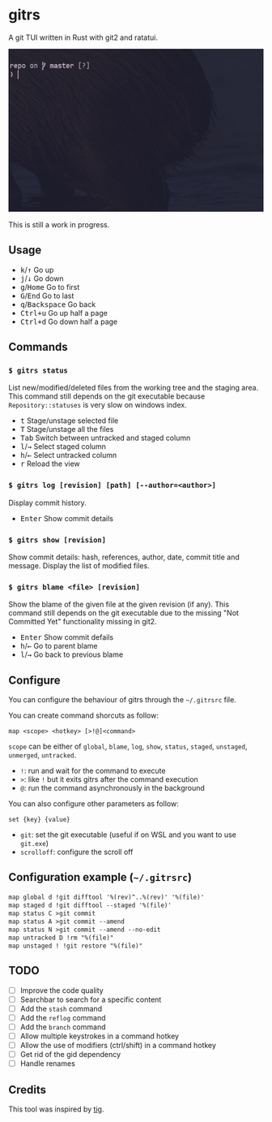 # gitrs

A git TUI written in Rust with git2 and ratatui.

![demo](https://github.com/qleveque/gitrs/blob/main/resources/demo.gif?raw=true)

This is still a work in progress.

## Usage

+ <kbd>k</kbd>/<kbd>↑</kbd> Go up
+ <kbd>j</kbd>/<kbd>↓</kbd> Go down
+ <kbd>g</kbd>/<kbd>Home</kbd> Go to first
+ <kbd>G</kbd>/<kbd>End</kbd> Go to last
+ <kbd>q</kbd>/<kbd>Backspace</kbd> Go back
+ <kbd>Ctrl+u</kbd> Go up half a page
+ <kbd>Ctrl+d</kbd> Go down half a page

## Commands

### `$ gitrs status`

List new/modified/deleted files from the working tree and the staging area.
This command still depends on the git executable because `Repository::statuses` is very slow on windows index.

+ <kbd>t</kbd> Stage/unstage selected file
+ <kbd>T</kbd> Stage/unstage all the files
+ <kbd>Tab</kbd> Switch between untracked and staged column
+ <kbd>l</kbd>/<kbd>→</kbd> Select staged column
+ <kbd>h</kbd>/<kbd>←</kbd> Select untracked column
+ <kbd>r</kbd> Reload the view

### `$ gitrs log [revision] [path] [--author=<author>]`

Display commit history.

+ <kbd>Enter</kbd> Show commit details

### `$ gitrs show [revision]`

Show commit details: hash, references, author, date, commit title and message.
Display the list of modified files.

### `$ gitrs blame <file> [revision]`

Show the blame of the given file at the given revision (if any).
This command still depends on the git executable due to the missing "Not Committed Yet" functionality missing in git2.
+ <kbd>Enter</kbd> Show commit defails
+ <kbd>h</kbd>/<kbd>←</kbd> Go to parent blame
+ <kbd>l</kbd>/<kbd>→</kbd> Go back to previous blame

## Configure

You can configure the behaviour of gitrs through the `~/.gitrsrc` file.

You can create command shorcuts as follow:
```
map <scope> <hotkey> [>!@]<command>
```
`scope` can be either of `global`, `blame`, `log`, `show`, `status`, `staged`, `unstaged`, `unmerged`, `untracked`.

+ `!`: run and wait for the command to execute
+ `>`: like `!` but it exits gitrs after the command execution
+ `@`: run the command asynchronously in the background

You can also configure other parameters as follow:
```
set {key} {value}
```

+ `git`: set the git executable (useful if on WSL and you want to use `git.exe`)
+ `scrolloff`: configure the scroll off

## Configuration example (`~/.gitrsrc`)

```
map global d !git difftool '%(rev)^..%(rev)' '%(file)'
map staged d !git difftool --staged '%(file)'
map status C >git commit
map status A >git commit --amend
map status N >git commit --amend --no-edit
map untracked D !rm "%(file)"
map unstaged ! !git restore "%(file)"
```

## TODO

- [ ] Improve the code quality
- [ ] Searchbar to search for a specific content
- [ ] Add the `stash` command
- [ ] Add the `reflog` command
- [ ] Add the `branch` command
- [ ] Allow multiple keystrokes in a command hotkey
- [ ] Allow the use of modifiers (ctrl/shift) in a command hotkey
- [ ] Get rid of the gid dependency
- [ ] Handle renames

## Credits
This tool was inspired by [tig](https://github.com/jonas/tig).
